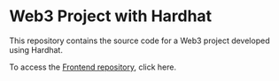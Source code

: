 # Web3 Project with Hardhat

This repository contains the source code for a Web3 project developed using Hardhat.

To access the [Frontend repository](https://github.com/sebasarriaza/PokerFinance-Frontend), click here.
